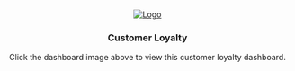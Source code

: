 <br />
<p align="center">
  <a href="https://us3.ca.analytics.ibm.com/bi/?perspective=dashboard&pathRef=.my_folders%2FCustomer%2BLoyalty%2BDashboard&action=view&mode=dashboard">
    <img src="https://raw.githubusercontent.com/chestnut110/data-science/projects/IBM Data Analyst Professional Certificate/Data Visualizations and Dashboards/CustomerLoyalty.png" alt="Logo">
  </a>

  <h3 align="center">Customer Loyalty</h3>

  <p align="center">
    Click the dashboard image above to view this customer loyalty dashboard.
    <br />
    
  </p>
</p>



